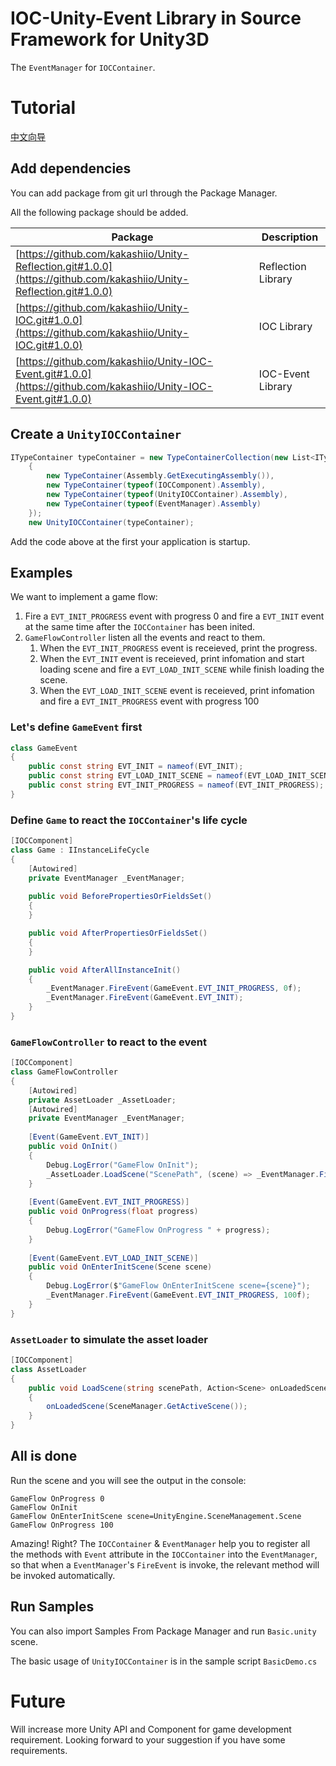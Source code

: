 # IOC-Unity-Event Library in Source Framework for Unity3D

The `EventManager` for `IOCContainer`.

# Tutorial

[中文向导]()

## Add dependencies

You can add package from git url through the Package Manager.

All the following package should be added.

|Package|Description|
|--|--|
|[https://github.com/kakashiio/Unity-Reflection.git#1.0.0](https://github.com/kakashiio/Unity-Reflection.git#1.0.0)|Reflection Library|
|[https://github.com/kakashiio/Unity-IOC.git#1.0.0](https://github.com/kakashiio/Unity-IOC.git#1.0.0)|IOC Library|
|[https://github.com/kakashiio/Unity-IOC-Event.git#1.0.0](https://github.com/kakashiio/Unity-IOC-Event.git#1.0.0)|IOC-Event Library|

## Create a `UnityIOCContainer` 

```csharp
ITypeContainer typeContainer = new TypeContainerCollection(new List<ITypeContainer>
    {
        new TypeContainer(Assembly.GetExecutingAssembly()),
        new TypeContainer(typeof(IOCComponent).Assembly),
        new TypeContainer(typeof(UnityIOCContainer).Assembly),
        new TypeContainer(typeof(EventManager).Assembly)
    });
    new UnityIOCContainer(typeContainer);
```

Add the code above at the first your application is startup.

## Examples

We want to implement a game flow:

1. Fire a `EVT_INIT_PROGRESS` event with progress 0 and fire a `EVT_INIT` event at the same time after the `IOCContainer` has been inited.
2. `GameFlowController` listen all the events and react to them. 
    1. When the `EVT_INIT_PROGRESS` event is receieved, print the progress.
    2. When the `EVT_INIT` event is receieved, print infomation and start loading scene and fire a `EVT_LOAD_INIT_SCENE` while finish loading the scene.
    3. When the `EVT_LOAD_INIT_SCENE` event is receieved, print infomation and fire a `EVT_INIT_PROGRESS` event with progress 100

### Let's define `GameEvent` first

```csharp
class GameEvent
{
    public const string EVT_INIT = nameof(EVT_INIT);
    public const string EVT_LOAD_INIT_SCENE = nameof(EVT_LOAD_INIT_SCENE);
    public const string EVT_INIT_PROGRESS = nameof(EVT_INIT_PROGRESS);
}
```

### Define `Game` to react the `IOCContainer`'s life cycle

```csharp
[IOCComponent]
class Game : IInstanceLifeCycle
{
    [Autowired]
    private EventManager _EventManager;
    
    public void BeforePropertiesOrFieldsSet()
    {
    }

    public void AfterPropertiesOrFieldsSet()
    {
    }

    public void AfterAllInstanceInit()
    {
        _EventManager.FireEvent(GameEvent.EVT_INIT_PROGRESS, 0f);
        _EventManager.FireEvent(GameEvent.EVT_INIT);
    }
}
```

### `GameFlowController` to react to the event

```csharp
[IOCComponent]
class GameFlowController
{
    [Autowired]
    private AssetLoader _AssetLoader;
    [Autowired]
    private EventManager _EventManager;
    
    [Event(GameEvent.EVT_INIT)]
    public void OnInit()
    {
        Debug.LogError("GameFlow OnInit");
        _AssetLoader.LoadScene("ScenePath", (scene) => _EventManager.FireEvent(GameEvent.EVT_LOAD_INIT_SCENE, scene));
    }
    
    [Event(GameEvent.EVT_INIT_PROGRESS)]
    public void OnProgress(float progress)
    {
        Debug.LogError("GameFlow OnProgress " + progress);
    }
    
    [Event(GameEvent.EVT_LOAD_INIT_SCENE)]
    public void OnEnterInitScene(Scene scene)
    {
        Debug.LogError($"GameFlow OnEnterInitScene scene={scene}");
        _EventManager.FireEvent(GameEvent.EVT_INIT_PROGRESS, 100f);
    }
}
```

### `AssetLoader` to simulate the asset loader

```csharp
[IOCComponent]
class AssetLoader
{
    public void LoadScene(string scenePath, Action<Scene> onLoadedScene)
    {
        onLoadedScene(SceneManager.GetActiveScene());
    }
}
```

## All is done

Run the scene and you will see the output in the console:

```
GameFlow OnProgress 0
GameFlow OnInit
GameFlow OnEnterInitScene scene=UnityEngine.SceneManagement.Scene
GameFlow OnProgress 100
```

Amazing! Right? The `IOCContainer` & `EventManager` help you to register all the methods with `Event` attribute in the `IOCContainer` into the `EventManager`, so that when a `EventManager`'s `FireEvent` is invoke, the relevant method will be invoked automatically.

## Run Samples

You can also import Samples From Package Manager and run `Basic.unity` scene.

The basic usage of `UnityIOCContainer` is in the sample script `BasicDemo.cs`

# Future

Will increase more Unity API and Component for game development requirement. Looking forward to your suggestion if you have some requirements.